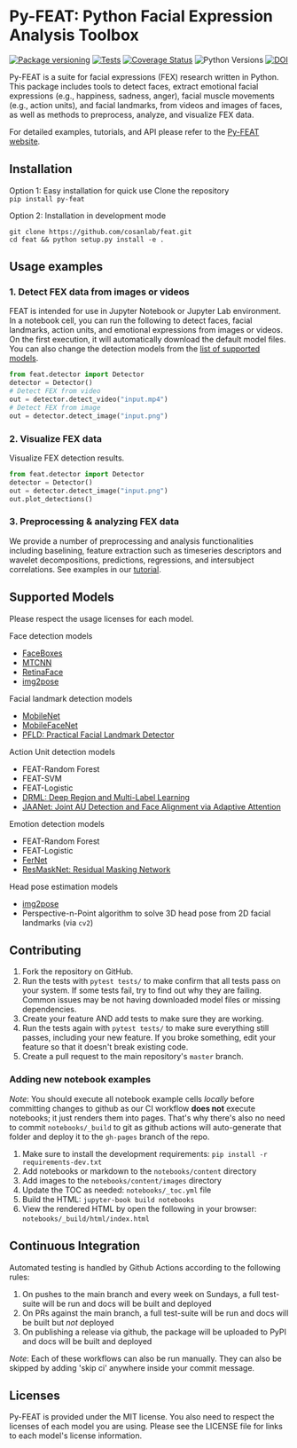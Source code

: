 # Py-FEAT: Python Facial Expression Analysis Toolbox
[![Package versioning](https://img.shields.io/pypi/v/py-feat.svg)](https://pypi.org/project/py-feat/)
[![Tests](https://github.com/cosanlab/py-feat/actions/workflows/tests_and_docs.yml/badge.svg)](https://github.com/cosanlab/py-feat/actions/workflows/tests_and_docs.yml)
[![Coverage Status](https://coveralls.io/repos/github/cosanlab/py-feat/badge.svg?branch=master)](https://coveralls.io/github/cosanlab/py-feat?branch=master)
![Python Versions](https://img.shields.io/badge/python-3.7%20%7C%203.8%20%7C%203.9-blue)
[![DOI](https://zenodo.org/badge/118517740.svg)](https://zenodo.org/badge/latestdoi/118517740)

Py-FEAT is a suite for facial expressions (FEX) research written in Python. This package includes tools to detect faces, extract emotional facial expressions (e.g., happiness, sadness, anger), facial muscle movements (e.g., action units), and facial landmarks, from videos and images of faces, as well as methods to preprocess, analyze, and visualize FEX data. 

For detailed examples, tutorials, and API please refer to the [Py-FEAT website](https://cosanlab.github.io/py-feat/). 

## Installation
Option 1: Easy installation for quick use
Clone the repository    
`pip install py-feat`  

Option 2: Installation in development mode
```
git clone https://github.com/cosanlab/feat.git
cd feat && python setup.py install -e . 
```

## Usage examples
### 1. Detect FEX data from images or videos
FEAT is intended for use in Jupyter Notebook or Jupyter Lab environment. In a notebook cell, you can run the following to detect faces, facial landmarks, action units, and emotional expressions from images or videos. On the first execution, it will automatically download the default model files. You can also change the detection models from the [list of supported models](https://cosanlab.github.io/feat/content/intro.html#available-models).

```python
from feat.detector import Detector
detector = Detector() 
# Detect FEX from video
out = detector.detect_video("input.mp4")
# Detect FEX from image
out = detector.detect_image("input.png")
```

### 2. Visualize FEX data
Visualize FEX detection results.
```python
from feat.detector import Detector
detector = Detector() 
out = detector.detect_image("input.png")
out.plot_detections()
```
### 3. Preprocessing & analyzing FEX data
We provide a number of preprocessing and analysis functionalities including baselining, feature extraction such as timeseries descriptors and wavelet decompositions, predictions, regressions, and intersubject correlations. See examples in our [tutorial](https://cosanlab.github.io/py-feat/content/analysis.html#). 

## Supported Models 
Please respect the usage licenses for each model.

Face detection models
- [FaceBoxes](https://github.com/zisianw/FaceBoxes.PyTorch)
- [MTCNN](https://github.com/ipazc/mtcnn)
- [RetinaFace](https://github.com/deepinsight/insightface/)
- [img2pose](https://github.com/vitoralbiero/img2pose)

Facial landmark detection models
- [MobileNet](https://github.com/cunjian/pytorch_face_landmark)
- [MobileFaceNet](https://github.com/foamliu/MobileFaceNet)
- [PFLD: Practical Facial Landmark Detector](https://github.com/polarisZhao/PFLD-pytorch)

Action Unit detection models
- FEAT-Random Forest
- FEAT-SVM
- FEAT-Logistic
- [DRML: Deep Region and Multi-Label Learning](https://github.com/AlexHex7/DRML_pytorch)
- [JAANet: Joint AU Detection and Face Alignment via Adaptive Attention](https://github.com/ZhiwenShao/PyTorch-JAANet)

Emotion detection models 
- FEAT-Random Forest
- FEAT-Logistic
- [FerNet](https://www.kaggle.com/gauravsharma99/facial-emotion-recognition?select=fer2013)
- [ResMaskNet: Residual Masking Network](https://github.com/phamquiluan/ResidualMaskingNetwork)

Head pose estimation models
- [img2pose](https://github.com/vitoralbiero/img2pose)
- Perspective-n-Point algorithm to solve 3D head pose from 2D facial landmarks (via `cv2`)

## Contributing
1. Fork the repository on GitHub. 
2. Run the tests with `pytest tests/` to make confirm that all tests pass on your system. If some tests fail, try to find out why they are failing. Common issues may be not having downloaded model files or missing dependencies.
3. Create your feature AND add tests to make sure they are working. 
4. Run the tests again with `pytest tests/` to make sure everything still passes, including your new feature. If you broke something, edit your feature so that it doesn't break existing code. 
5. Create a pull request to the main repository's `master` branch.

### Adding new notebook examples
*Note*: You should execute all notebook example cells *locally* before committing changes to github as our CI workflow **does not** execute notebooks; it just renders them into pages. That's why there's also no need to commit `notebooks/_build` to git as github actions will auto-generate that folder and deploy it to the `gh-pages` branch of the repo.

1. Make sure to install the development requirements: `pip install -r requirements-dev.txt`
2. Add notebooks or markdown to the `notebooks/content` directory
3. Add images to the `notebooks/content/images` directory
4. Update the TOC as needed: `notebooks/_toc.yml` file
5. Build the HTML: `jupyter-book build notebooks`
6. View the rendered HTML by open the following in your browser: `notebooks/_build/html/index.html`  


## Continuous Integration

Automated testing is handled by Github Actions according to the following rules:
1. On pushes to the main branch and every week on Sundays, a full test-suite will be run and docs will be built and deployed
2. On PRs against the main branch, a full test-suite will be run and docs will be built but *not* deployed
3. On publishing a release via github, the package will be uploaded to PyPI and docs will be built and deployed

*Note*: Each of these workflows can also be run manually. They can also be skipped by adding 'skip ci' anywhere inside your commit message.

## Licenses
Py-FEAT is provided under the MIT license. You also need to respect the licenses of each model you are using. Please see the LICENSE file for links to each model's license information. 
